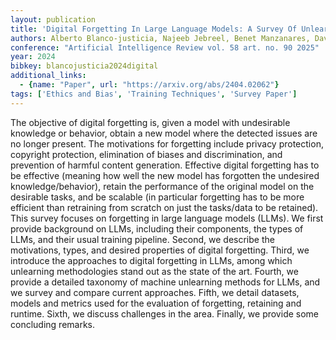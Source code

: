 ```yaml
---
layout: publication
title: 'Digital Forgetting In Large Language Models: A Survey Of Unlearning Methods'
authors: Alberto Blanco-justicia, Najeeb Jebreel, Benet Manzanares, David Sánchez, Josep Domingo-ferrer, Guillem Collell, Kuan Eeik Tan
conference: "Artificial Intelligence Review vol. 58 art. no. 90 2025"
year: 2024
bibkey: blancojusticia2024digital
additional_links:
  - {name: "Paper", url: "https://arxiv.org/abs/2404.02062"}
tags: ['Ethics and Bias', 'Training Techniques', 'Survey Paper']
---
```

The objective of digital forgetting is, given a model with undesirable
knowledge or behavior, obtain a new model where the detected issues are no
longer present. The motivations for forgetting include privacy protection,
copyright protection, elimination of biases and discrimination, and prevention
of harmful content generation. Effective digital forgetting has to be effective
(meaning how well the new model has forgotten the undesired
knowledge/behavior), retain the performance of the original model on the
desirable tasks, and be scalable (in particular forgetting has to be more
efficient than retraining from scratch on just the tasks/data to be retained).
This survey focuses on forgetting in large language models (LLMs). We first
provide background on LLMs, including their components, the types of LLMs, and
their usual training pipeline. Second, we describe the motivations, types, and
desired properties of digital forgetting. Third, we introduce the approaches to
digital forgetting in LLMs, among which unlearning methodologies stand out as
the state of the art. Fourth, we provide a detailed taxonomy of machine
unlearning methods for LLMs, and we survey and compare current approaches.
Fifth, we detail datasets, models and metrics used for the evaluation of
forgetting, retaining and runtime. Sixth, we discuss challenges in the area.
Finally, we provide some concluding remarks.

